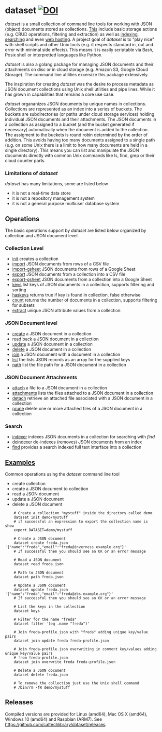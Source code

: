
# dataset   [![DOI](https://data.caltech.edu/badge/79394591.svg)](https://data.caltech.edu/badge/latestdoi/79394591)

_dataset_ is a small collection of command line tools for working with JSON (object) documents stored as 
collections.  [This](docs/dataset/) include basic storage actions (e.g. CRUD operations, filtering
and extraction) as well as [indexing](docs/dataset/indexer.html), [searching](docs/dataset/find.html) and even 
[web hosting](docs/dsws/).  A project goal of _dataset_ is to "play nice" with shell scripts and other 
Unix tools (e.g. it respects standard in, out and error with minimal side effects). This means it is 
easily scriptable via Bash, Posix shell or interpretted languages like Python.

_dataset_ is also a golang package for managing JSON documents and their attachments on disc or in cloud storage
(e.g. Amazon S3, Google Cloud Storage). The command line utilities excersize this package extensively.

The inspiration for creating _dataset_ was the desire to process metadata as JSON document collections using
Unix shell utilities and pipe lines. While it has grown in capabilities that remains a core use case.

_dataset_ organanizes JSON documents by unique names in collections. Collections are represented
as an index into a series of buckets. The buckets are subdirectories (or paths under cloud storage services) 
holding individual JSON documents and their attachments. The JSON documents in a collection as assigned to a
bucket (and the bucket generated if necessary) automatically when the document is added to the collection.
The assigment to the buckets is round robin determined by the order of addition. This avoids having too
many documents assigned to a single path (e.g. on some Unix there is a limit to how many documents are held
in a single directory). This means you can list and manipulate the JSON documents directly with common
Unix commands like ls, find, grep or their cloud counter parts.


### Limitations of _dataset_

_dataset_ has many limitations, some are listed below

+ it is not a real-time data store
+ it is not a repository management system
+ it is not a general purpose multiuser database system


## Operations

The basic operations support by *dataset* are listed below organized by collection and JSON document level.

### Collection Level

+ [init](docs/dataset/init.html) creates a collection
+ [import](docs/dataset/import.html) JSON documents from rows of a CSV file
+ [import-gsheet](docs/dataset/import.html) JSON documents from rows of a Google Sheet
+ [export](docs/dataset/export.html) JSON documents from a collection into a CSV file
+ [export-gsheet](docs/dataset/export-gsheet.html) JSON documents from a collection into a Google Sheet
+ [keys](docs/dataset/keys.html) list keys of JSON documents in a collection, supports filtering and sorting
+ [haskeys](docs/dataset/haskeys.html) returns true if key is found in collection, false otherwise
+ [count](docs/dataset/count.html) returns the number of documents in a collection, supports filtering for subsets
+ [extract](docs/dataset/extract.html) unique JSON attribute values from a collection

### JSON Document level

+ [create](docs/dataset/create.html) a JSON document in a collection
+ [read](docs/dataset/read.html) back a JSON document in a collection
+ [update](docs/dataset/update.html) a JSON document in a collection
+ [delete](docs/dataset/delete.html) a JSON document in a collection
+ [join](docs/dataset/join.html) a JSON document with a document in a collection
+ [list](docs/dataset/list.html) the lists JSON records as an array for the supplied keys
+ [path](docs/dataset/path.html) list the file path for a JSON document in a collection

### JSON Document Attachments

+ [attach](docs/dataset/attach.html) a file to a JSON document in a collection
+ [attachments](docs/dataset/attachments.html) lists the files attached to a JSON document in a collection
+ [detach](docs/dataset/detach.html) retrieve an attached file associated with a JSON document in a collection
+ [prune](docs/dataset/prune.html) delete one or more attached files of a JSON document in a collection

### Search

+ [indexer](docs/dataset/indexer.html) indexes JSON documents in a collection for searching with _find_
+ [deindexer](docs/dataset/deindexer.html) de-indexes (removes) JSON documents from an index
+ [find](docs/dataset/find.html) provides a search indexed full text interface into a collection


## [Examples](examples/)

Common operations using the *dataset* command line tool

+ create collection
+ create a JSON document to collection
+ read a JSON document
+ update a JSON document
+ delete a JSON document

```shell
    # Create a collection "mystuff" inside the directory called demo
    dataset init demo/mystuff
    # if successful an expression to export the collection name is show
    export DATASET=demo/mystuff

    # Create a JSON document 
    dataset create freda.json '{"name":"freda","email":"freda@inverness.example.org"}'
    # If successful then you should see an OK or an error message

    # Read a JSON document
    dataset read freda.json

    # Path to JSON document
    dataset path freda.json

    # Update a JSON document
    dataset update freda.json '{"name":"freda","email":"freda@zbs.example.org"}'
    # If successful then you should see an OK or an error message

    # List the keys in the collection
    dataset keys

    # Filter for the name "freda"
    dataset filter '(eq .name "freda")'

    # Join freda-profile.json with "freda" adding unique key/value pairs
    dataset join update freda freda-profile.json

    # Join freda-profile.json overwriting in commont key/values adding unique key/value pairs
    # from freda-profile.json
    dataset join overwrite freda freda-profile.json

    # Delete a JSON document
    dataset delete freda.json

    # To remove the collection just use the Unix shell command
    # /bin/rm -fR demo/mystuff
```

## Releases

Compiled versions are provided for Linux (amd64), Mac OS X (amd64), Windows 10 (amd64) and Raspbian (ARM7). 
See https://github.com/caltechlibrary/dataset/releases.

